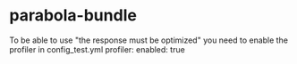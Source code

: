# parabola-bundle

To be able to use "the response must be optimized" you need to enable the profiler in config_test.yml
profiler:
    enabled: true
